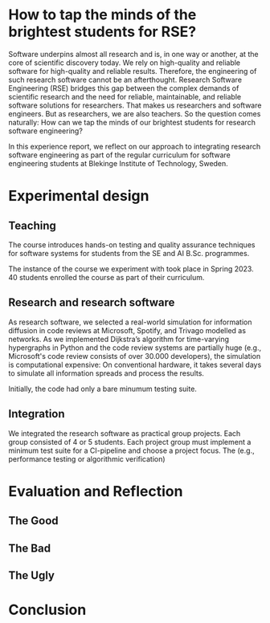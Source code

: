 # How to tap the minds of the brightest students for RSE?

Software underpins almost all research and is, in one way or another, at the core of scientific discovery today. We rely on high-quality and reliable software for high-quality and reliable results. Therefore, the engineering of such research software cannot be an afterthought. Research Software Engineering (RSE) bridges this gap between the complex demands of scientific research and the need for reliable, maintainable, and reliable software solutions for researchers. That makes us researchers and software engineers. 
But as researchers, we are also teachers. So the question comes naturally: How can we tap the minds of our brightest students for research software engineering?

In this experience report, we reflect on our approach to integrating research software engineering as part of the regular curriculum for software engineering students at Blekinge Institute of Technology, Sweden. 


# Experimental design

## Teaching

The course introduces hands-on testing and quality assurance techniques for software systems for students from the SE and AI B.Sc. programmes. 

The instance of the course we experiment with took place in Spring 2023. 40 students enrolled the course as part of their curriculum. 

## Research and research software

As research software, we selected a real-world simulation for information diffusion in code reviews at Microsoft, Spotify, and Trivago modelled as networks. As we implemented Dijkstra’s algorithm for time-varying hypergraphs in Python and the code review systems are partially huge (e.g., Microsoft's code review consists of over 30.000 developers), the simulation is computational expensive: On conventional hardware, it takes several days to simulate all information spreads and process the results. 

Initially, the code had only a bare minumum testing suite. 

## Integration

We integrated the research software as practical group projects. Each group consisted of 4 or 5 students. Each project group must implement a minimum test suite for a CI-pipeline and choose a project focus. The  (e.g., performance testing or algorithmic verification)

# Evaluation and Reflection

## The Good

## The Bad

## The Ugly

# Conclusion
